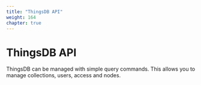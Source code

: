 ```yaml
---
title: "ThingsDB API"
weight: 164
chapter: true
---
```


# ThingsDB API

ThingsDB can be managed with simple query commands. This allows you to manage
collections, users, access and nodes.
